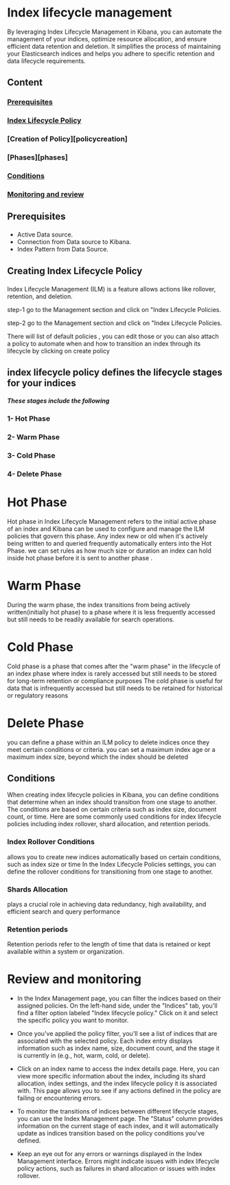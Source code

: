 # Index lifecycle management 

By leveraging Index Lifecycle Management in Kibana, you can automate the management of your indices, optimize resource allocation, and ensure efficient data retention and deletion. 
It simplifies the process of maintaining your Elasticsearch indices and helps you adhere to specific retention and data lifecycle requirements.


## Content 

### [Prerequisites](#requisite)
### [Index Lifecycle Policy](#ILMP)
### [Creation of Policy][policycreation]
### [Phases][phases]
### [Conditions](#condition)
### [Monitoring and review](#mandr)

## Prerequisites <p id="requisite">

 - Active Data source.
 - Connection from Data source to Kibana. 
 - Index Pattern from Data Source.

</p>

## Creating Index Lifecycle Policy <p id = "ILMP">

Index Lifecycle Management (ILM) is a feature allows actions like rollover, retention, and deletion. 

step-1 go to the Management section and click on "Index Lifecycle Policies.

step-2 go to the Management section and click on "Index Lifecycle Policies.

There will list of default policies , you can edit those or you can also attach a policy to automate when and how to transition an index through its lifecycle by clicking on create policy

## index lifecycle policy defines the lifecycle stages for your indices
##### These stages include the following 
  
### 1- Hot Phase 
### 2- Warm Phase 
### 3- Cold Phase
### 4- Delete Phase
  
# Hot Phase 
  
  Hot phase in Index Lifecycle Management refers to the initial active phase of an index 
and Kibana can be used to configure and manage the ILM policies that govern this phase. 
Any index new or old when it's actively being written to and queried frequently automatically enters into the Hot Phase. 
we can set rules as how much size or duration an index can hold inside hot phase before it is sent to another phase .
  

# Warm Phase
  
  During the warm phase, the index transitions from being actively written(initially hot phase) to a phase where it is less frequently accessed but still needs to be readily available for search operations. 
  
# Cold Phase 
  
  Cold phase is a phase that comes after the "warm phase" in the lifecycle of an index
  phase where index is rarely accessed but still needs to be stored for long-term retention or compliance purposes
  The cold phase is useful for data that is infrequently accessed but still needs to be retained for historical or regulatory reasons

# Delete Phase 
  you can define a phase within an ILM policy to delete indices once they meet certain conditions or criteria.
  you can set a maximum index age or a maximum index size, beyond which the index should be deleted

  
## Conditions
  
  When creating index lifecycle policies in Kibana, 
  you can define conditions that determine when an index should transition from one stage to another. 
  The conditions are based on certain criteria such as index size, document count, or time. 
  Here are some commonly used conditions for index lifecycle policies
  including index rollover, shard allocation, and retention periods.


### Index Rollover Conditions 
  
  allows you to create new indices automatically based on certain conditions, such as index size or time
  In the Index Lifecycle Policies settings, you can define the rollover conditions for transitioning from one stage to another.


### Shards Allocation

  plays a crucial role in achieving data redundancy, high availability, and efficient search and query performance
  
### Retention periods 
  
  Retention periods refer to the length of time that data is retained or kept available within a system or organization. 
  
#  Review and monitoring 
  
  - In the Index Management page, you can filter the indices based on their assigned policies. On the left-hand side, under the "Indices"     tab, you'll find a filter option labeled "Index lifecycle policy." Click on it and select the specific policy you want to monitor.

  - Once you've applied the policy filter, you'll see a list of indices that are associated with the selected policy. Each index entry         displays information such as index name, size, document count, and the stage it is currently in (e.g., hot, warm, cold, or delete).
  
  - Click on an index name to access the index details page. Here, you can view more specific information about the index, including its       shard allocation, index settings, and the index lifecycle policy it is associated with. This page allows you to see if any actions        defined in the policy are failing or encountering errors.
  
  - To monitor the transitions of indices between different lifecycle stages, you can use the Index Management page. The "Status" column      provides information on the current stage of each index, and it will automatically update as indices transition based on the policy       conditions you've defined.
  
  - Keep an eye out for any errors or warnings displayed in the Index Management interface. Errors might indicate issues with index           lifecycle policy actions, such as failures in shard allocation or issues with index rollover.
